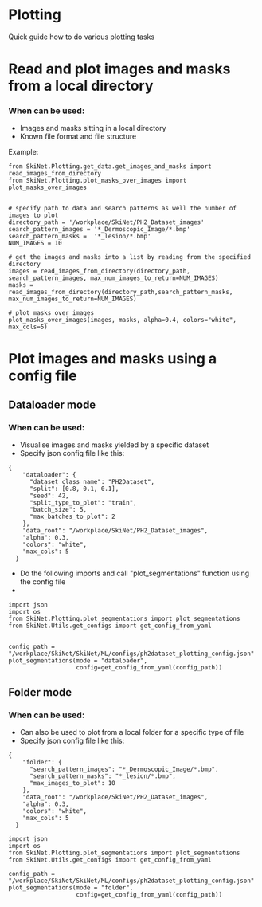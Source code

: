 # Plotting

Quick guide how to do various plotting tasks


# Read and plot images and masks from a local directory

### When can be used: 
- Images and masks sitting in a local directory
- Known file format and file structure


Example:

```
from SkiNet.Plotting.get_data.get_images_and_masks import read_images_from_directory
from SkiNet.Plotting.plot_masks_over_images import plot_masks_over_images


# specify path to data and search patterns as well the number of images to plot
directory_path = '/workplace/SkiNet/PH2_Dataset_images'
search_pattern_images = '*_Dermoscopic_Image/*.bmp'
search_pattern_masks =  '*_lesion/*.bmp'
NUM_IMAGES = 10

# get the images and masks into a list by reading from the specified directory
images = read_images_from_directory(directory_path, search_pattern_images, max_num_images_to_return=NUM_IMAGES)
masks = read_images_from_directory(directory_path,search_pattern_masks, max_num_images_to_return=NUM_IMAGES)

# plot masks over images
plot_masks_over_images(images, masks, alpha=0.4, colors="white", max_cols=5)
```



# Plot images and masks using a config file


## Dataloader mode

### When can be used: 
- Visualise images and masks yielded by a specific dataset
- Specify json config file like this:
```
{
    "dataloader": {
      "dataset_class_name": "PH2Dataset",
      "split": [0.8, 0.1, 0.1],
      "seed": 42,
      "split_type_to_plot": "train",
      "batch_size": 5,
      "max_batches_to_plot": 2
    },
    "data_root": "/workplace/SkiNet/PH2_Dataset_images",
    "alpha": 0.3,
    "colors": "white",
    "max_cols": 5
  }
```

- Do the following imports and call "plot_segmentations" function using the config file
- 
```
import json
import os
from SkiNet.Plotting.plot_segmentations import plot_segmentations
from SkiNet.Utils.get_configs import get_config_from_yaml


config_path = "/workplace/SkiNet/SkiNet/ML/configs/ph2dataset_plotting_config.json"
plot_segmentations(mode = "dataloader",
                   config=get_config_from_yaml(config_path))
```

## Folder mode

### When can be used: 
- Can also be used to plot from a local folder for a specific type of file
- Specify json config file like this:
```
{
    "folder": {
      "search_pattern_images": "*_Dermoscopic_Image/*.bmp",
      "search_pattern_masks": "*_lesion/*.bmp",
      "max_images_to_plot": 10
    },
    "data_root": "/workplace/SkiNet/PH2_Dataset_images",
    "alpha": 0.3,
    "colors": "white",
    "max_cols": 5
  }
```

```
import json
import os
from SkiNet.Plotting.plot_segmentations import plot_segmentations
from SkiNet.Utils.get_configs import get_config_from_yaml

config_path = "/workplace/SkiNet/SkiNet/ML/configs/ph2dataset_plotting_config.json"
plot_segmentations(mode = "folder",
                   config=get_config_from_yaml(config_path))
```

